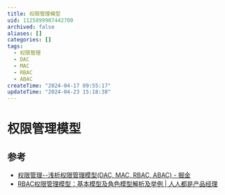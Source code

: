 ```yaml
---
title: 权限管理模型
uid: 1125899907442700
archived: false
aliases: []
categories: []
tags:
  - 权限管理
  - DAC
  - MAC
  - RBAC
  - ABAC
createTime: "2024-04-17 09:55:17"
updateTime: "2024-04-23 15:18:38"
---
```


# 权限管理模型

## 参考

- [权限管理--浅析权限管理模型(DAC, MAC, RBAC, ABAC) - 掘金](https://juejin.cn/post/6844904056876433416)
- [RBAC权限管理模型：基本模型及角色模型解析及举例 | 人人都是产品经理](https://www.woshipm.com/pd/440765.html)
